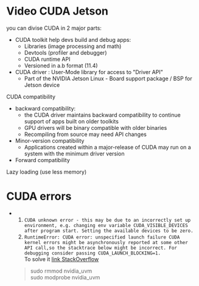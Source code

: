 # Video CUDA Jetson

you can divise CUDA in 2 major parts:
- CUDA toolkit help devs build and debug apps:
  - Libraries (image processing and math)
  - Devtools (profiler and debugger)
  - CUDA runtime API
  - Versioned in a.b format (11.4)
- CUDA driver : User-Mode library for access to "Driver API"
  - Part of the NVIDIA Jetson Linux - Board support package / BSP for Jetson device


CUDA compatibility
  - backward compatibility: 
    - the CUDA driver maintains backward compatibility to continue support of apps built on older toolkits
    - GPU drivers will be binary compatible with older binaries
    - Recompiling from source  may need API changes
  - Minor-version compatibility
    - Applications created within a major-release of CUDA may run on a system  with the minimum driver version
  - Forward compatibility

Lazy loading (use less memory)

# CUDA errors

- 1.  `CUDA unknown error - this may be due to an incorrectly set up environment, e.g. changing env variable CUDA_VISIBLE_DEVICES after program start. Setting the available devices to be zero.` 
  2. `RuntimeError: CUDA error: unspecified launch failure CUDA kernel errors might be asynchronously reported at some other API call,so the stacktrace below might be incorrect. For debugging consider passing CUDA_LAUNCH_BLOCKING=1.`\
  To solve it  [link StackOverflow](https://stackoverflow.com/questions/66857471/cuda-initialization-cuda-unknown-error-this-may-be-due-to-an-incorrectly-set)
  > sudo rmmod nvidia_uvm \
  > sudo modprobe nvidia_uvm